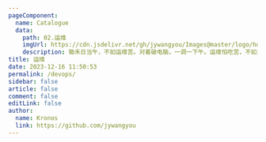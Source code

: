 ```yaml
---
pageComponent:
  name: Catalogue
  data:
    path: 02.运维
    imgUrl: https://cdn.jsdelivr.net/gh/jywangyou/Images@master/logo/hd.2y91q4jiea00.webp
    description: ‌锄禾日当午，不如运维苦。对着破电脑，一调一下午。运维怕吃苦，不如卖红薯。
title: 运维
date: 2023-12-16 11:50:53
permalink: /devops/
sidebar: false
article: false
comment: false
editLink: false
author: 
  name: Kronos
  link: https://github.com/jywangyou
---
```

